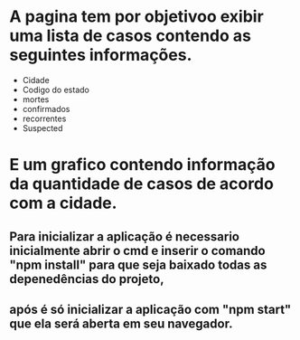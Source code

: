 # A pagina tem por objetivoo exibir uma lista de casos contendo as seguintes informações.
  - Cidade
  - Codigo do estado
  - mortes
  - confirmados
  - recorrentes
  - Suspected
# E um grafico contendo informação da quantidade de casos de acordo com a cidade. 
## Para inicializar a aplicação é necessario inicialmente abrir o cmd e inserir o comando "npm install" para que seja baixado todas as depenedências do projeto,
## após é só inicializar a aplicação com "npm start" que ela será aberta em seu navegador. 

